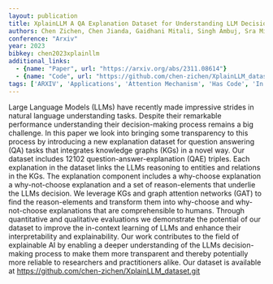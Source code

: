 ```yaml
---
layout: publication
title: XplainLLM A QA Explanation Dataset for Understanding LLM Decision-Making
authors: Chen Zichen, Chen Jianda, Gaidhani Mitali, Singh Ambuj, Sra Misha
conference: "Arxiv"
year: 2023
bibkey: chen2023xplainllm
additional_links:
  - {name: "Paper", url: "https://arxiv.org/abs/2311.08614"}
  - {name: "Code", url: "https://github.com/chen-zichen/XplainLLM_dataset.git"}
tags: ['ARXIV', 'Applications', 'Attention Mechanism', 'Has Code', 'In Context Learning', 'Interpretability', 'Interpretability And Explainability', 'LLM', 'Model Architecture', 'Prompting', 'RAG', 'Reinforcement Learning']
---
```

Large Language Models (LLMs) have recently made impressive strides in natural language understanding tasks. Despite their remarkable performance understanding their decision-making process remains a big challenge. In this paper we look into bringing some transparency to this process by introducing a new explanation dataset for question answering (QA) tasks that integrates knowledge graphs (KGs) in a novel way. Our dataset includes 12102 question-answer-explanation (QAE) triples. Each explanation in the dataset links the LLMs reasoning to entities and relations in the KGs. The explanation component includes a why-choose explanation a why-not-choose explanation and a set of reason-elements that underlie the LLMs decision. We leverage KGs and graph attention networks (GAT) to find the reason-elements and transform them into why-choose and why-not-choose explanations that are comprehensible to humans. Through quantitative and qualitative evaluations we demonstrate the potential of our dataset to improve the in-context learning of LLMs and enhance their interpretability and explainability. Our work contributes to the field of explainable AI by enabling a deeper understanding of the LLMs decision-making process to make them more transparent and thereby potentially more reliable to researchers and practitioners alike. Our dataset is available at https://github.com/chen-zichen/XplainLLM_dataset.git
